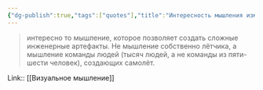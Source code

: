 ```yaml
---
{"dg-publish":true,"tags":["quotes"],"title":"Интересность мышления измеряется оставленными артефактами","date":"2021-08-28T08:53:00+03:00","modified_at":"2022-07-03T20:07:09+03:00","permalink":"/quotes/202108280853/","dgHomeLink":false,"dgPassFrontmatter":true}
---
```



> интересно то мышление, которое позволяет создать сложные инженерные артефакты. Не мышление собственно лётчика, а мышление команды людей (тысяч людей, а не команды из пяти-шести человек), создающих самолёт. 

Link:: [[Визуальное мышление]]

